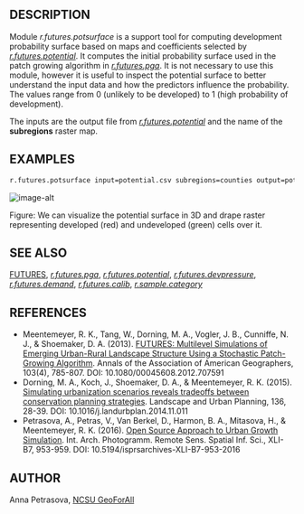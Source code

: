 ## DESCRIPTION

Module *r.futures.potsurface* is a support tool for computing
development probability surface based on maps and coefficients selected
by *[r.futures.potential](r.futures.potential.md)*. It computes the
initial probability surface used in the patch growing algorithm in
*[r.futures.pga](r.futures.pga.md)*. It is not necessary to use this
module, however it is useful to inspect the potential surface to better
understand the input data and how the predictors influence the
probability. The values range from 0 (unlikely to be developed) to 1
(high probability of development).

The inputs are the output file from
*[r.futures.potential](r.futures.potential.md)* and the name of the
**subregions** raster map.

## EXAMPLES

```sh
r.futures.potsurface input=potential.csv subregions=counties output=pot_surface
```

![image-alt](r_futures_potsurface.png)

Figure: We can visualize the potential surface in 3D and drape raster
representing developed (red) and undeveloped (green) cells over it.

## SEE ALSO

[FUTURES](r.futures.md), *[r.futures.pga](r.futures.pga.md)*,
*[r.futures.potential](r.futures.potential.md)*,
*[r.futures.devpressure](r.futures.devpressure.md)*,
*[r.futures.demand](r.futures.demand.md)*,
*[r.futures.calib](r.futures.calib.md)*,
*[r.sample.category](r.sample.category.md)*

## REFERENCES

- Meentemeyer, R. K., Tang, W., Dorning, M. A., Vogler, J. B.,
    Cunniffe, N. J., & Shoemaker, D. A. (2013). [FUTURES: Multilevel
    Simulations of Emerging Urban-Rural Landscape Structure Using a
    Stochastic Patch-Growing
    Algorithm](https://doi.org/10.1080/00045608.2012.707591). Annals of
    the Association of American Geographers, 103(4), 785-807. DOI:
    10.1080/00045608.2012.707591
- Dorning, M. A., Koch, J., Shoemaker, D. A., & Meentemeyer, R. K.
    (2015). [Simulating urbanization scenarios reveals tradeoffs between
    conservation planning
    strategies](https://doi.org/10.1016/j.landurbplan.2014.11.011).
    Landscape and Urban Planning, 136, 28-39. DOI:
    10.1016/j.landurbplan.2014.11.011
- Petrasova, A., Petras, V., Van Berkel, D., Harmon, B. A., Mitasova,
    H., & Meentemeyer, R. K. (2016). [Open Source Approach to Urban
    Growth
    Simulation](https://isprs-archives.copernicus.org/articles/XLI-B7/953/2016/isprs-archives-XLI-B7-953-2016.pdf).
    Int. Arch. Photogramm. Remote Sens. Spatial Inf. Sci., XLI-B7,
    953-959. DOI: 10.5194/isprsarchives-XLI-B7-953-2016

## AUTHOR

Anna Petrasova, [NCSU GeoForAll](https://geospatial.ncsu.edu/geoforall/)
